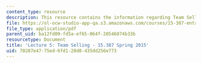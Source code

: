 ```yaml
---
content_type: resource
description: This resource contains the information regarding Team Selling.
file: https://ol-ocw-studio-app-qa.s3.amazonaws.com/courses/15-387-entrepreneurial-sales-spring-2015/70287e4775ed6fd128d0435dd256e773_MIT15_387S15_Lecture5.pdf
file_type: application/pdf
parent_uid: ba12fd09-fd5a-ef65-064f-20546074b33b
resourcetype: Document
title: 'Lecture 5: Team Selling - 15.387 Spring 2015'
uid: 70287e47-75ed-6fd1-28d0-435dd256e773
---
```

